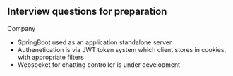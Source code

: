 ## Interview questions for preparation

Company 

  - SpringBoot used as an application standalone server
  - Authenetication is via JWT token system which client stores in cookies, with appropriate filters 
  - Websocket for chatting controller is under development
